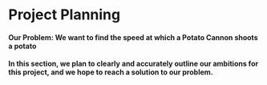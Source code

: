 # Project Planning #

#### Our Problem: We want to find the speed at which a Potato Cannon shoots a potato ####

**In this section, we plan to clearly and accurately outline our ambitions for this project, and we hope to reach a solution to our problem.**

